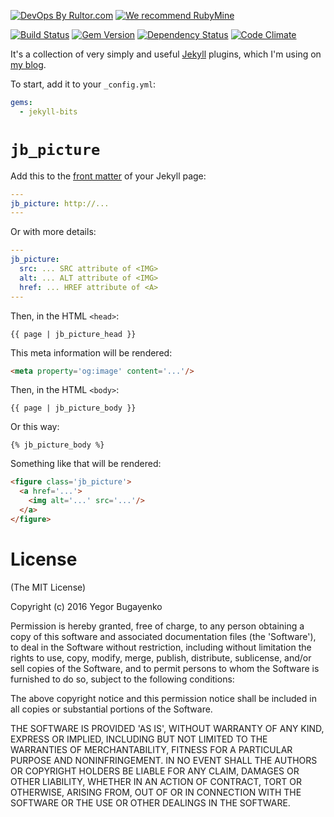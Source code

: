 [![DevOps By Rultor.com](http://www.rultor.com/b/yegor256/jekyll-bits)](http://www.rultor.com/p/yegor256/jekyll-bits)
[![We recommend RubyMine](http://img.teamed.io/rubymine-recommend.svg)](https://www.jetbrains.com/ruby/)

[![Build Status](https://travis-ci.org/yegor256/jekyll-bits.svg)](https://travis-ci.org/yegor256/jekyll-bits)
[![Gem Version](https://badge.fury.io/rb/jekyll-bits.svg)](http://badge.fury.io/rb/jekyll-bits)
[![Dependency Status](https://gemnasium.com/yegor256/jekyll-bits.svg)](https://gemnasium.com/yegor256/jekyll-bits)
[![Code Climate](http://img.shields.io/codeclimate/github/yegor256/jekyll-bits.svg)](https://codeclimate.com/github/yegor256/jekyll-bits)

It's a collection of very simply and useful [Jekyll](https://jekyllrb.com/) plugins,
which I'm using on [my blog](https://github.com/yegor256/blog).

To start, add it to your `_config.yml`:

```yaml
gems:
  - jekyll-bits
```

# `jb_picture`

Add this to the [front matter](https://jekyllrb.com/docs/frontmatter/) of
your Jekyll page:

```yaml
---
jb_picture: http://...
---
```

Or with more details:

```yaml
---
jb_picture:
  src: ... SRC attribute of <IMG>
  alt: ... ALT attribute of <IMG>
  href: ... HREF attribute of <A>
---
```

Then, in the HTML `<head>`:

```liquid
{{ page | jb_picture_head }}
```

This meta information will be rendered:

```html
<meta property='og:image' content='...'/>
```

Then, in the HTML `<body>`:

```liquid
{{ page | jb_picture_body }}
```

Or this way:

```liquid
{% jb_picture_body %}
```

Something like that will be rendered:

```html
<figure class='jb_picture'>
  <a href='...'>
    <img alt='...' src='...'/>
  </a>
</figure>
```

# License

(The MIT License)

Copyright (c) 2016 Yegor Bugayenko

Permission is hereby granted, free of charge, to any person obtaining a copy
of this software and associated documentation files (the 'Software'), to deal
in the Software without restriction, including without limitation the rights
to use, copy, modify, merge, publish, distribute, sublicense, and/or sell
copies of the Software, and to permit persons to whom the Software is
furnished to do so, subject to the following conditions:

The above copyright notice and this permission notice shall be included in all
copies or substantial portions of the Software.

THE SOFTWARE IS PROVIDED 'AS IS', WITHOUT WARRANTY OF ANY KIND, EXPRESS OR
IMPLIED, INCLUDING BUT NOT LIMITED TO THE WARRANTIES OF MERCHANTABILITY,
FITNESS FOR A PARTICULAR PURPOSE AND NONINFRINGEMENT. IN NO EVENT SHALL THE
AUTHORS OR COPYRIGHT HOLDERS BE LIABLE FOR ANY CLAIM, DAMAGES OR OTHER
LIABILITY, WHETHER IN AN ACTION OF CONTRACT, TORT OR OTHERWISE, ARISING FROM,
OUT OF OR IN CONNECTION WITH THE SOFTWARE OR THE USE OR OTHER DEALINGS IN THE
SOFTWARE.
